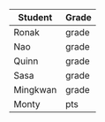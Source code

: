 | Student | Grade |
|----------|----------|
| Ronak | grade |
| Nao | grade |
| Quinn | grade |
| Sasa | grade |
| Mingkwan | grade |
| Monty | pts | 
